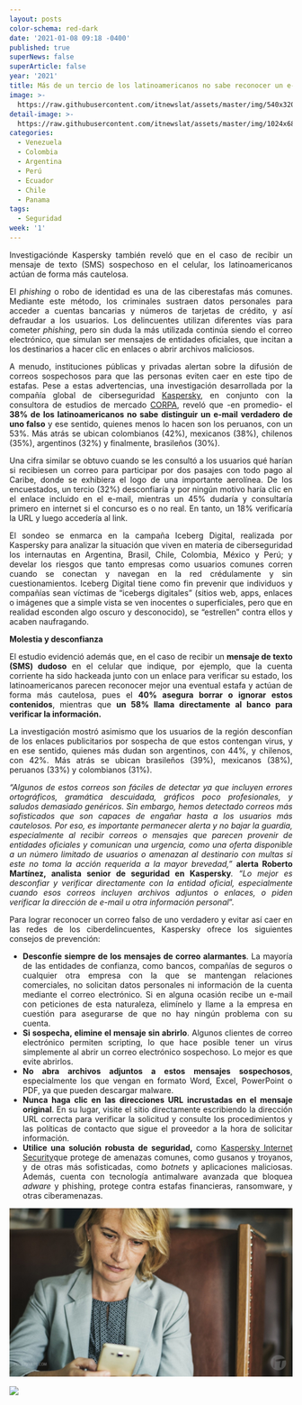 ```yaml
---
layout: posts
color-schema: red-dark
date: '2021-01-08 09:18 -0400'
published: true
superNews: false
superArticle: false
year: '2021'
title: Más de un tercio de los latinoamericanos no sabe reconocer un e-mail falso
image: >-
  https://raw.githubusercontent.com/itnewslat/assets/master/img/540x320/leyendo-correo-p.jpg
detail-image: >-
  https://raw.githubusercontent.com/itnewslat/assets/master/img/1024x680/leyendo-correo-g.jpg
categories:
  - Venezuela
  - Colombia
  - Argentina
  - Perú
  - Ecuador
  - Chile
  - Panama
tags:
  - Seguridad
week: '1'
---
```

<p style="text-align: justify;">Investigaciónde Kaspersky también reveló que en el caso de recibir un mensaje de texto (SMS) sospechoso en el celular, los latinoamericanos actúan de forma más cautelosa.</p>
<p style="text-align: justify;">El <em>phishing</em> o robo de identidad es una de las ciberestafas más comunes. Mediante este método, los criminales sustraen datos personales para acceder a cuentas bancarias y números de tarjetas de crédito, y así defraudar a los usuarios. Los delincuentes utilizan diferentes vías para cometer <em>phishing</em>, pero sin duda la más utilizada continúa siendo el correo electrónico, que simulan ser mensajes de entidades oficiales, que incitan a los destinarios a hacer clic en enlaces o abrir archivos maliciosos.</p>
<p style="text-align: justify;">A menudo, instituciones públicas y privadas alertan sobre la difusión de correos sospechosos para que las personas eviten caer en este tipo de estafas. Pese a estas advertencias, una investigación desarrollada por la compañía global de ciberseguridad <a href="https://latam.kaspersky.com/">Kaspersky</a>, en conjunto con la consultora de estudios de mercado <a href="http://corpa.cl/">CORPA</a>, reveló que -en promedio- el <strong>38% de los latinoamericanos no sabe distinguir un e-mail verdadero de uno falso</strong> y ese sentido, quienes menos lo hacen son los peruanos, con un 53%. Más atrás se ubican colombianos (42%), mexicanos (38%), chilenos (35%), argentinos (32%) y finalmente, brasileños (30%).</p>
<p style="text-align: justify;">Una cifra similar se obtuvo cuando se les consultó a los usuarios qué harían si recibiesen un correo para participar por dos pasajes con todo pago al Caribe, donde se exhibiera el logo de una importante aerolínea. De los encuestados, un tercio (32%) desconfiaría y por ningún motivo haría clic en el enlace incluido en el e-mail, mientras un 45% dudaría y consultaría primero en internet si el concurso es o no real. En tanto, un 18% verificaría la URL y luego accedería al link.</p>
<p style="text-align: justify;">El sondeo se enmarca en la campaña Iceberg Digital, realizada por Kaspersky para analizar la situación que viven en materia de ciberseguridad los internautas en Argentina, Brasil, Chile, Colombia, México y Perú; y develar los riesgos que tanto empresas como usuarios comunes corren cuando se conectan y navegan en la red crédulamente y sin cuestionamientos. Iceberg Digital tiene como fin prevenir que individuos y compañías sean víctimas de “icebergs digitales” (sitios web, apps, enlaces o imágenes que a simple vista se ven inocentes o superficiales, pero que en realidad esconden algo oscuro y desconocido), se “estrellen” contra ellos y acaben naufragando.</p>
<p style="text-align: justify;"><strong>Molestia y desconfianza</strong></p>
<p style="text-align: justify;">El estudio evidenció además que, en el caso de recibir un <strong>mensaje de texto (SMS) dudoso</strong> en el celular que indique, por ejemplo, que la cuenta corriente ha sido hackeada junto con un enlace para verificar su estado, los latinoamericanos parecen reconocer mejor una eventual estafa y actúan de forma más cautelosa, pues el <strong>40% asegura borrar o ignorar estos contenidos</strong>, mientras que <strong>un 58% llama directamente al banco para verificar la información.</strong></p>
<p style="text-align: justify;">La investigación mostró asimismo que los usuarios de la región desconfían de los enlaces publicitarios por sospecha de que estos contengan virus, y en ese sentido, quienes más dudan son argentinos, con 44%, y chilenos, con 42%. Más atrás se ubican brasileños (39%), mexicanos (38%), peruanos (33%) y colombianos (31%).</p>
<p style="text-align: justify;"><em>“Algunos de estos correos son fáciles de detectar ya que incluyen errores ortográficos, gramática descuidada, gráficos poco profesionales, y saludos demasiado genéricos. Sin embargo, hemos detectado correos más sofisticados que son capaces de engañar hasta a los usuarios más cautelosos.  Por eso, es importante permanecer alerta y no bajar la guardia, especialmente al recibir correos o mensajes que parecen provenir de entidades oficiales y comunican una urgencia, como una oferta disponible a un número limitado de usuarios o amenazan al destinario con multas si este no toma la acción requerida a la mayor brevedad,” </em><strong>alerta Roberto Martínez, analista senior de seguridad en Kaspersky</strong><em>. “Lo mejor es desconfiar y verificar directamente con la entidad oficial, especialmente cuando esos correos incluyen archivos adjuntos o enlaces, o piden verificar la dirección de e-mail u otra información personal</em>”.</p>
<p style="text-align: justify;">Para lograr reconocer un correo falso de uno verdadero y evitar así caer en las redes de los ciberdelincuentes, Kaspersky ofrece los siguientes consejos de prevención:</p>

<ul>
	<li style="text-align: justify;"><strong>Desconfíe siempre de los mensajes de correo alarmantes</strong>. La mayoría de las entidades de confianza, como bancos, compañías de seguros o cualquier otra empresa con la que se mantengan relaciones comerciales, no solicitan datos personales ni información de la cuenta mediante el correo electrónico. Si en alguna ocasión recibe un e-mail con peticiones de esta naturaleza, elimínelo y llame a la empresa en cuestión para asegurarse de que no hay ningún problema con su cuenta.</li>
	<li style="text-align: justify;"><strong>Si sospecha, elimine el mensaje sin abrirlo</strong>. Algunos clientes de correo electrónico permiten scripting, lo que hace posible tener un virus simplemente al abrir un correo electrónico sospechoso. Lo mejor es que evite abrirlos.</li>
	<li style="text-align: justify;"><strong>No abra archivos adjuntos a estos mensajes sospechosos</strong>, especialmente los que vengan en formato Word, Excel, PowerPoint o PDF, ya que pueden descargar malware.</li>
	<li style="text-align: justify;"><strong>Nunca haga clic en las direcciones URL incrustadas en el mensaje original</strong>. En su lugar, visite el sitio directamente escribiendo la dirección URL correcta para verificar la solicitud y consulte los procedimientos y las políticas de contacto que sigue el proveedor a la hora de solicitar información.</li>
	<li style="text-align: justify;"><strong>Utilice una solución robusta de seguridad, </strong>como <a href="https://latam.kaspersky.com/internet-security">Kaspersky Internet Security</a>que protege de amenazas comunes, como gusanos y troyanos, y de otras más sofisticadas, como <em>botnets </em>y aplicaciones maliciosas. Además, cuenta con tecnología antimalware avanzada que bloquea <em>adware</em> y phishing, protege contra estafas financieras, ransomware, y otras ciberamenazas.</li>
</ul>

![](https://raw.githubusercontent.com/itnewslat/assets/master/img/540x320/leyendo-correo-p.jpg)

<img src="https://tracker.metricool.com/c3po.jpg?hash=56f88a41e39ab42c063cc51676587a04"/>